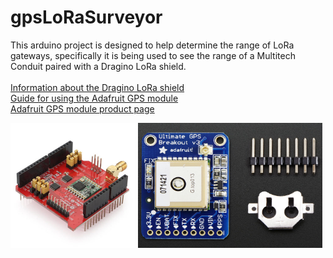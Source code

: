 # gpsLoRaSurveyor

This arduino project is designed to help determine the range of LoRa gateways,
specifically it is being used to see the range of a Multitech Conduit paired with a Dragino LoRa shield.<br><br>
<a href="http://wiki.dragino.com/index.php?title=Lora_Shield">Information about the Dragino LoRa shield</a>
<br>
<a href="https://learn.adafruit.com/adafruit-ultimate-gps/overview">Guide for using the Adafruit GPS module</a>
<br>
<a href="https://www.adafruit.com/product/746">Adafruit GPS module product page</a>


<img src="draginoLoRaShield.jpg" alt="Dragino shield" height="200" width="200">         <img src="adafruitGps.jpg" alt="Adafruit GPS module" height="200" width="295"> 
